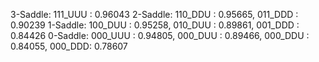 3-Saddle:   111_UUU : 0.96043
2-Saddle:   110_DDU : 0.95665, 011_DDD : 0.90239
1-Saddle:   100_DUU : 0.95258, 010_DUU : 0.89861, 001_DDD : 0.84426
0-Saddle:   000_UUU : 0.94805, 000_DUU : 0.89466, 000_DDU : 0.84055, 000_DDD: 0.78607
